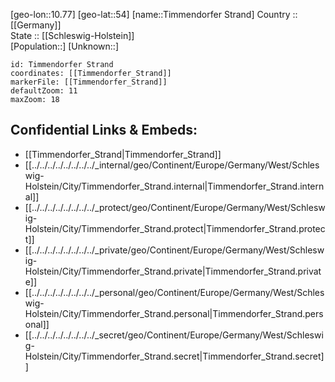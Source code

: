 ﻿---
location: [54,10.77] 
mapzoom: [7,12] 
mapmarker: city 
type: City
tags:
- geo/City


SpocWebEntityId: 34875
isDeleted: false
confidential: public

---
[geo-lon::10.77] 
[geo-lat::54] 
[name::Timmendorfer Strand] 
Country :: [[Germany]]  
State :: [[Schleswig-Holstein]]  
[Population::] 
[Unknown::] 


```leaflet
id: Timmendorfer Strand
coordinates: [[Timmendorfer_Strand]] 
markerFile: [[Timmendorfer_Strand]] 
defaultZoom: 11 
maxZoom: 18
```


## Confidential Links & Embeds: 
- [[Timmendorfer_Strand|Timmendorfer_Strand]]  
- [[../../../../../../../../_internal/geo/Continent/Europe/Germany/West/Schleswig-Holstein/City/Timmendorfer_Strand.internal|Timmendorfer_Strand.internal]] 
- [[../../../../../../../../_protect/geo/Continent/Europe/Germany/West/Schleswig-Holstein/City/Timmendorfer_Strand.protect|Timmendorfer_Strand.protect]] 
- [[../../../../../../../../_private/geo/Continent/Europe/Germany/West/Schleswig-Holstein/City/Timmendorfer_Strand.private|Timmendorfer_Strand.private]] 
- [[../../../../../../../../_personal/geo/Continent/Europe/Germany/West/Schleswig-Holstein/City/Timmendorfer_Strand.personal|Timmendorfer_Strand.personal]] 
- [[../../../../../../../../_secret/geo/Continent/Europe/Germany/West/Schleswig-Holstein/City/Timmendorfer_Strand.secret|Timmendorfer_Strand.secret]] 
